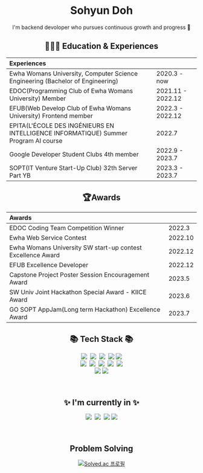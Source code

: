 <div align="center">

 <h1> Sohyun Doh </h1>
I'm backend devoloper who pursues continuous growth and progress 🐥

## 👩🏻‍🏫 Education &amp; Experiences
| Experiences |   |
|:----------|:----------|
| Ewha Womans University, Computer Science Engineering (Bachelor of Engineering)   | 2020.3 - now    |
| EDOC(Programming Club of Ewha Womans University) Member  |  2021.11 - 2022.12   |
| EFUB(Web Develop Club of Ewha Womans University) Frontend member| 2022.3 - 2022.12   |
| EPITA(L'ÉCOLE DES INGÉNIEURS EN INTELLIGENCE INFORMATIQUE) Summer Program AI course |  2022.7    |
| Google Developer Student Clubs 4th member |  2022.9 - 2023.7  |
| SOPT(IT Venture Start-Up Club) 32th Server Part YB | 2023.3 - 2023.7 |



## 🏆Awards
|Awards|   |
|:----------|:----------|
| EDOC Coding Team Competition Winner| 2022.3  |
| Ewha Web Service Contest |  2022.10    |
| Ewha Womans University SW start-up contest Excellence Award   | 2022.12|
| EFUB Excellence Developer  |  2022.12  |
| Capstone Project Poster Session Encouragement Award | 2023.5|
| SW Univ Joint Hackathon Special Award - KIICE Award | 2023.6|
| GO SOPT AppJam(Long term Hackathon) Excellence Award | 2023.7|

 
## 📚 Tech Stack 📚
<p>
 <img src="https://img.shields.io/badge/Java-007396?style=flat-square&logo=Java&logoColor=white"/></a>&nbsp <img src="https://img.shields.io/badge/Python-3766AB?style=flat-square&logo=Python&logoColor=white"/></a>&nbsp <img src="https://img.shields.io/badge/C++-00599C?style=flat-square&logo=C%2B%2B&logoColor=white"/></a>&nbsp <img src="https://img.shields.io/badge/JavaScript-F7DF1E?style=flat-square&logo=JavaScript&logoColor=white"/></a>&nbsp<img src="https://img.shields.io/badge/C-A8B9CC?style=flat-square&logo=C&logoColor=white"/></a>    <br>
  <img src="https://img.shields.io/badge/Spring-6DB33F?style=flat-square&logo=Spring&logoColor=white"/></a>&nbsp
  <img src="https://img.shields.io/badge/SpringBoot-6DB33F?style=flat-square&logo=SpringBoot&logoColor=white"/></a>&nbsp
  <img src="https://img.shields.io/badge/React-61DAFB?style=flat-square&logo=React&logoColor=white"/></a>&nbsp
  <img src="https://img.shields.io/badge/PHP-777BB4?style=flat-square&logo=PHP&logoColor=white"/></a>&nbsp
  <img src="https://img.shields.io/badge/Kotlin-7F52FF?style=flat-square&logo=Kotlin&logoColor=white"/></a> <br>
  <img src="https://img.shields.io/badge/HTML5-E34F26?style=flat-square&logo=HTML5&logoColor=white"/></a> <img src="https://img.shields.io/badge/CSS3-1572B6?style=flat-square&logo=CSS3&logoColor=white"/></a> 

</p>



<br/>

## ✨ I'm currently in ✨
<p>
  <img src="https://img.shields.io/badge/Spring-6DB33F?style=flat-square&logo=Spring&logoColor=white"/></a>&nbsp
  <img src="https://img.shields.io/badge/SpringBoot-6DB33F?style=flat-square&logo=SpringBoot&logoColor=white"/></a>&nbsp
  <img src="https://img.shields.io/badge/Kotlin-7F52FF?style=flat-square&logo=Kotlin&logoColor=white"/></a> 
  <img src="https://img.shields.io/badge/Java-007396?style=flat-square&logo=Java&logoColor=white"/>
  <br>
</p>

<br/>

## Problem Solving
[![Solved.ac 프로필](http://mazassumnida.wtf/api/v2/generate_badge?boj=lyny123)](https://solved.ac/lyny123)

</div>
